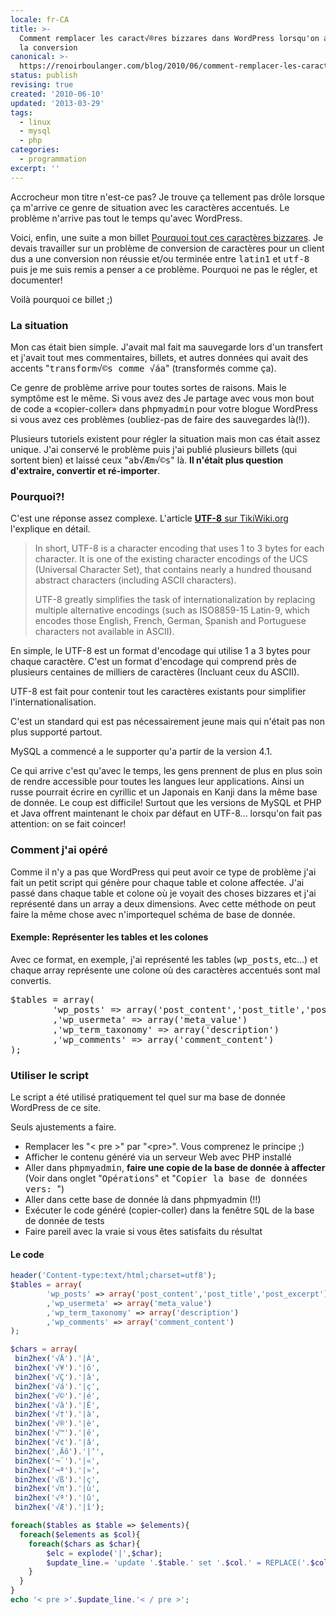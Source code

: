 ```yaml
---
locale: fr-CA
title: >-
  Comment remplacer les caract√®res bizzares dans WordPress lorsqu'on a mal fait
  la conversion
canonical: >-
  https://renoirboulanger.com/blog/2010/06/comment-remplacer-les-caracteres-bizzares-dans-wordpress-lorsqu-on-a-mal-fait-la-conversion/
status: publish
revising: true
created: '2010-06-10'
updated: '2013-03-29'
tags:
  - linux
  - mysql
  - php
categories:
  - programmation
excerpt: ''
---
```


Accrocheur mon titre n'est-ce pas? Je trouve ça tellement pas drôle lorsque ça m'arrive ce genre de situation avec les caractères accentués. Le problème n'arrive pas tout le temps qu'avec WordPress.

Voici, enfin, une suite a mon billet <a href="/blog/2009/09/pourquoi-tout-ces-caracteres-bizzares/">Pourquoi tout ces caractères bizzares</a>.  Je devais travailler sur un problème de conversion de caractères pour un client dus a une conversion non réussie et/ou terminée entre <tt>latin1</tt> et <tt>utf-8</tt> puis je me suis remis a penser a ce problème. Pourquoi ne pas le régler, et documenter!

Voilà pourquoi ce billet ;)

<h3>La situation</h3>
Mon cas était bien simple. J'avait mal fait ma sauvegarde lors d'un transfert et j'avait tout mes commentaires, billets, et autres données qui avait des accents "<tt>transform√©s comme √áa</tt>" (transformés comme ça).

Ce genre de problème arrive pour toutes sortes de raisons. Mais le symptôme est le même. Si vous avez des
Je partage avec vous mon bout de code a «copier-coller» dans <tt>phpmyadmin</tt> pour votre blogue WordPress si vous avez ces problèmes (oubliez-pas de faire des sauvegardes là(!)).

Plusieurs tutoriels existent pour régler la situation mais mon cas était assez unique. J'ai conservé le problème puis j'ai publié plusieurs billets (qui sortent bien) et laissé ceux "<tt>ab√Æm√©s</tt>" là. <strong>Il n'était plus question d'extraire, convertir et ré-importer</strong>.

<h3>Pourquoi?!</h3>
C'est une réponse assez complexe. L'article <a href="http://tikiwiki.org/UTF-8"><strong>UTF-8</strong> sur TikiWiki.org</a> l'explique en détail.

<blockquote>In short, UTF-8 is a character encoding that uses 1 to 3 bytes for each character.
It is one of the existing character encodings of the UCS (Universal Character Set), that contains nearly a hundred thousand abstract characters (including ASCII characters).

UTF-8 greatly simplifies the task of internationalization by replacing multiple alternative encodings (such as ISO8859-15 Latin-9, which encodes those English, French, German, Spanish and Portuguese characters not available in ASCII).</blockquote>

En simple, le UTF-8 est un format d'encodage qui utilise 1 a 3 bytes pour chaque caractère. C'est un format d'encodage qui comprend près de plusieurs centaines de milliers de caractères (Incluant ceux du ASCII).

UTF-8 est fait pour contenir tout les caractères existants pour simplifier l'internationalisation.

C'est un standard qui est pas nécessairement jeune mais qui n'était pas non plus supporté partout.

MySQL a commencé a le supporter qu'a partir de la version 4.1.

Ce qui arrive c'est qu'avec le temps, les gens prennent de plus en plus soin de rendre accessible pour toutes les langues leur applications. Ainsi un russe pourrait écrire en cyrillic et un Japonais en Kanji dans la même base de donnée. Le coup est difficile! Surtout que les versions de MySQL et PHP et Java offrent maintenant le choix par défaut en UTF-8... lorsqu'on fait pas attention: on se fait coincer!

<!--more-->
<h3>Comment j'ai opéré</h3>
Comme il n'y a pas que WordPress qui peut avoir ce type de problème j'ai fait un petit script qui génère pour chaque table et colone affectée. J'ai passé dans chaque table et colone où je voyait des choses bizzares et j'ai représenté dans un array a deux dimensions. Avec cette méthode on peut faire la même chose avec n'importequel schéma de base de donnée.

<h4>Exemple: Représenter les tables et les colones</h4>
Avec ce format, en exemple, j'ai représenté les tables (<tt>wp_posts</tt>, etc...) et chaque array représente une colone où des caractères accentués sont mal convertis.
<pre lang="php">
$tables = array(
        'wp_posts' => array('post_content','post_title','post_excerpt')
        ,'wp_usermeta' => array('meta_value')
        ,'wp_term_taxonomy' => array('description')
        ,'wp_comments' => array('comment_content')
);
</pre>



<h3>Utiliser le script</h3>
Le script a été utilisé pratiquement tel quel sur ma base de donnée WordPress de ce site.

Seuls ajustements a faire.
<ul>
  <li>Remplacer les "&lt;&nbsp;pre&nbsp;&gt;" par "&lt;pre&gt;". Vous comprenez le principe ;)</li>
  <li>Afficher le contenu généré via un serveur Web avec PHP installé</li>
  <li>Aller dans <tt>phpmyadmin</tt>, <strong>faire une copie de la base de donnée à affecter</strong> (Voir dans onglet "<tt>Opérations</tt>" et "<tt>Copier la base de données vers:  </tt>")</li>
  <li>Aller dans cette base de donnée là dans phpmyadmin (!!)</li>
  <li>Exécuter le code généré (copier-coller) dans la fenêtre <tt>SQL</tt> de la base de donnée de tests</li>
  <li>Faire pareil avec la vraie si vous êtes satisfaits du résultat</li>
</ul>

<h4>Le code</h4>

```php
header('Content-type:text/html;charset=utf8');
$tables = array(
        'wp_posts' => array('post_content','post_title','post_excerpt')
        ,'wp_usermeta' => array('meta_value')
        ,'wp_term_taxonomy' => array('description')
        ,'wp_comments' => array('comment_content')
);

$chars = array(
 bin2hex('√Ä').'|À',
 bin2hex('√¥').'|ô',
 bin2hex('√Ç').'|â',
 bin2hex('√á').'|ç',
 bin2hex('√©').'|é',
 bin2hex('√â').'|É',
 bin2hex('√†').'|à',
 bin2hex('√®').'|è',
 bin2hex('√™').'|ê',
 bin2hex('√¢').'|â',
 bin2hex('‚Äô').'|‘',
 bin2hex('¬´').'|«',
 bin2hex('¬ª').'|»',
 bin2hex('√ß').'|ç',
 bin2hex('√π').'|ù',
 bin2hex('√ª').'|û',
 bin2hex('√Æ').'|î');

foreach($tables as $table => $elements){
  foreach($elements as $col){
    foreach($chars as $char){
        $elc = explode('|',$char);
        $update_line.= 'update '.$table.' set '.$col.' = REPLACE('.$col.', UNHEX(\''.$elc[0].'\'), \''.$elc[1].'\') ;'.PHP_EOL;
    }
  }
}
echo '< pre >'.$update_line.'< / pre >';
```
